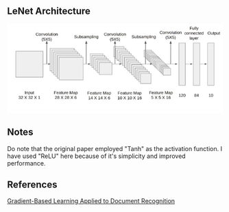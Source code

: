 ## LeNet Architecture

![](LeNet-Architecture-1.png)


## Notes

Do note that the original paper employed "Tanh" as the activation function. I have used "ReLU" here because of it's simplicity and improved performance.

## References

 [Gradient-Based Learning Applied to Document Recognition](http://yann.lecun.com/exdb/publis/pdf/lecun-01a.pdf)
